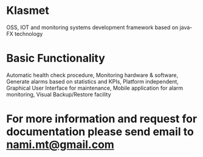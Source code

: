 # Klasmet
OSS, IOT and monitoring systems development framework based on java-FX technology
# Basic Functionality
Automatic health check procedure,
Monitoring hardware & software,
Generate alarms based on statistics and KPIs,
Platform independent,
Graphical User Interface for maintenance,
Mobile application for alarm monitoring,
Visual Backup/Restore facility

# For more information and request for documentation please send email to nami.mt@gmail.com
